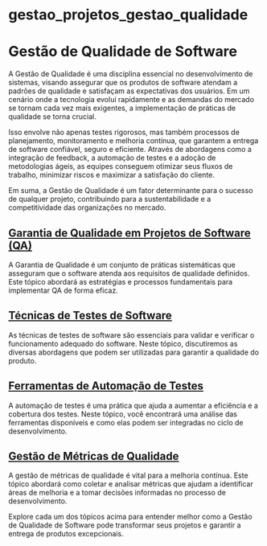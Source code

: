 # gestao_projetos_gestao_qualidade

# Gestão de Qualidade de Software

A Gestão de Qualidade é uma disciplina essencial no desenvolvimento de sistemas, visando assegurar que os produtos de software atendam a padrões de qualidade e satisfaçam as expectativas dos usuários. Em um cenário onde a tecnologia evolui rapidamente e as demandas do mercado se tornam cada vez mais exigentes, a implementação de práticas de qualidade se torna crucial. 

Isso envolve não apenas testes rigorosos, mas também processos de planejamento, monitoramento e melhoria contínua, que garantem a entrega de software confiável, seguro e eficiente. Através de abordagens como a integração de feedback, a automação de testes e a adoção de metodologias ágeis, as equipes conseguem otimizar seus fluxos de trabalho, minimizar riscos e maximizar a satisfação do cliente.

Em suma, a Gestão de Qualidade é um fator determinante para o sucesso de qualquer projeto, contribuindo para a sustentabilidade e a competitividade das organizações no mercado.

## [Garantia de Qualidade em Projetos de Software (QA)](https://github.com/Rai-sys/gestao_projetos_gestao_qualidade/blob/main/gestao_de_qualidade_em_projetos_de_software.md)

A Garantia de Qualidade é um conjunto de práticas sistemáticas que asseguram que o software atenda aos requisitos de qualidade definidos. Este tópico abordará as estratégias e processos fundamentais para implementar QA de forma eficaz.

## [Técnicas de Testes de Software](https://github.com/Rai-sys/gestao_projetos_gestao_qualidade/blob/main/tecnicas_teste.md)

As técnicas de testes de software são essenciais para validar e verificar o funcionamento adequado do software. Neste tópico, discutiremos as diversas abordagens que podem ser utilizadas para garantir a qualidade do produto.

## [Ferramentas de Automação de Testes](https://github.com/Rai-sys/gestao_projetos_gestao_qualidade/blob/main/ferramentas_de_automacao_testes.md)

A automação de testes é uma prática que ajuda a aumentar a eficiência e a cobertura dos testes. Neste tópico, você encontrará uma análise das ferramentas disponíveis e como elas podem ser integradas no ciclo de desenvolvimento.

## [Gestão de Métricas de Qualidade](https://github.com/Rai-sys/gestao_projetos_gestao_qualidade/blob/main/gestao_metrica_de_qualidade.md)

A gestão de métricas de qualidade é vital para a melhoria contínua. Este tópico abordará como coletar e analisar métricas que ajudam a identificar áreas de melhoria e a tomar decisões informadas no processo de desenvolvimento.

Explore cada um dos tópicos acima para entender melhor como a Gestão de Qualidade de Software pode transformar seus projetos e garantir a entrega de produtos excepcionais.
